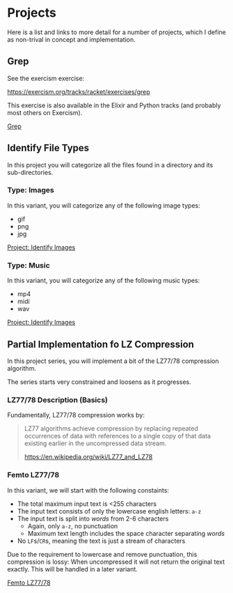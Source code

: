 # Projects

Here is a list and links to more detail
for a number of projects, which I
define as non-trival in concept and
implementation.

## Grep

See the exercism exercise:

https://exercism.org/tracks/racket/exercises/grep

This exercise is also available in the Elixir and Python tracks
(and probably most others on Exercism).

[Grep](grep.md)

## Identify File Types

In this project you will categorize all the files found in a directory and
its sub-directories.

### Type: Images

In this variant, you will categorize any of the following image types:

  * gif
  * png
  * jpg

[Project: Identify Images](file-types-image.md)

### Type: Music

In this variant, you will categorize any of
the following music types:

  * mp4
  * midi
  * wav

[Project: Identify Images](file-types-music.md)

## Partial Implementation fo LZ Compression

In this project series, you will implement a bit of the LZ77/78 compression
algorithm.

The series starts very constrained and loosens as it progresses.

### LZ77/78 Description (Basics)

Fundamentally, LZ77/78 compression works by:

> LZ77 algorithms achieve compression by replacing repeated occurrences of
> data with references to a single copy of that data existing earlier in the
> uncompressed data stream.
> 
>   https://en.wikipedia.org/wiki/LZ77_and_LZ78

### Femto LZ77/78

In this variant, we will start with the following constaints:

  * The total maximum input text is <255 characters
  * The input text consists of only the lowercase english letters: `a-z`
  * The input text is split into *words* from 2-6 characters
    * Again, only `a-z`, no punctuation
    * Maximum text length includes the space character separating *words*
  * No `LF`s/`CR`s, meaning the text is just a stream of characters

Due to the requirement to lowercase and remove punctuation, this
compression is lossy: When uncompressed it will not return the original
text exactly. This will be handled in a later variant.

[Femto LZ77/78](femto-lz77.md)
